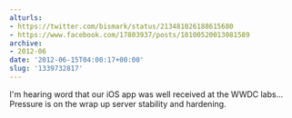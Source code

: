 ```yaml
---
alturls:
- https://twitter.com/bismark/status/213481026188615680
- https://www.facebook.com/17803937/posts/10100520013081589
archive:
- 2012-06
date: '2012-06-15T04:00:17+00:00'
slug: '1339732817'
---
```


I'm hearing word that our iOS app was well received at the WWDC labs... Pressure is on the wrap up server stability and hardening.


